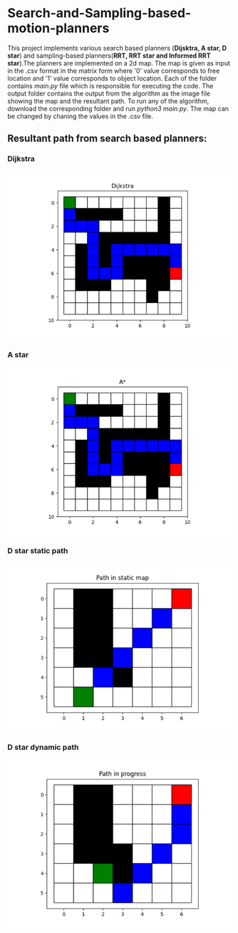 # Search-and-Sampling-based-motion-planners
This project implements various search based planners (**Dijsktra, A star, D star**) and sampling-based planners(**RRT, RRT star and Informed RRT star**).The planners are
implemented on a 2d map. The map is given as input in the .csv format in the matrix form where '0' value corresponds to free location and '1' value 
corresponds to object location. Each of the folder contains *main.py* file which is responsible for executing the code. The output folder contains the output from the algorithm
as the image file showing the map and the resultant path. To run any of the algorithm, download the corresponding folder and run 
*python3 main.py*. The map can be changed by chaning the values in the .csv file. 

## Resultant path from search based planners:
### Dijkstra
![Dijsktra](Astar_dijsktra/output/dijsktra.png)
### A star
![A star](Astar_dijsktra/output/Astar.png)
### D star static path
![D_star static](D_star/output/Dstar_static.png)
### D star dynamic path
![D_star step 1](D_star/output/Dstar_dyn1.png)

